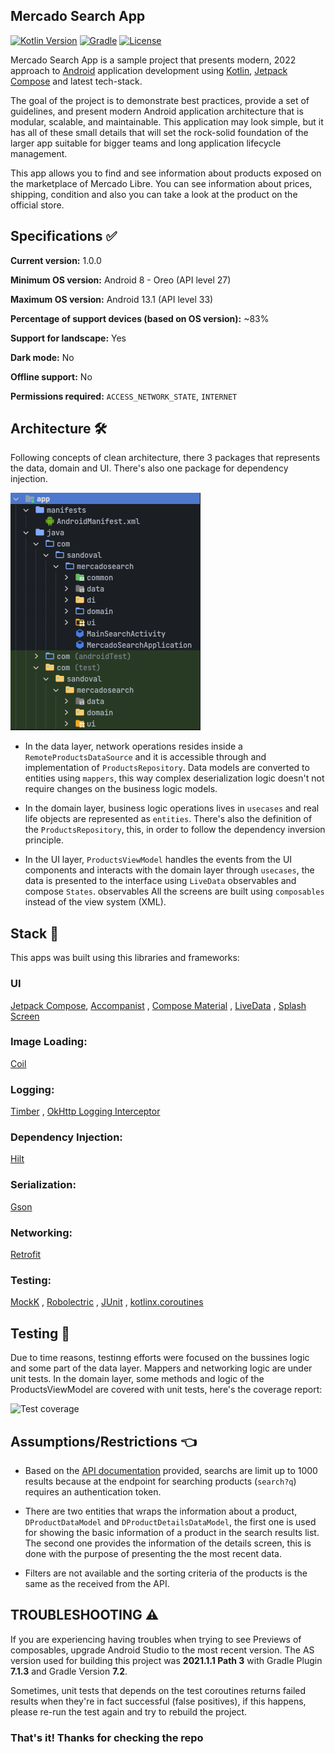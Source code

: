 ## Mercado Search App
[![Kotlin Version](https://img.shields.io/badge/kotlin-1.7.10-blue.svg)](http://kotlinlang.org/)
[![Gradle](https://img.shields.io/badge/gradle-7.3.3-blue.svg)](https://lv.binarybabel.org/catalog/gradle/latest)
[![License](https://img.shields.io/badge/License-Apache%202.0-lightgrey.svg)](http://www.apache.org/licenses/LICENSE-2.0)

Mercado Search App is a sample project that presents modern, 2022 approach to [Android](https://www.android.com/) application development using [Kotlin](https://kotlinlang.org/), [Jetpack Compose](https://developer.android.com/jetpack/compose?gclid=Cj0KCQjwjvaYBhDlARIsAO8PkE0L1n0HI9Apbja6RCuSfF4MXd2tX9X8RgPEwknlSYZw4GwQYb-1r8kaApXWEALw_wcB&gclsrc=aw.ds) and latest tech-stack.

The goal of the project is to demonstrate best practices, provide a set of guidelines, and present modern Android
application architecture that is modular, scalable, and maintainable. This application may look simple, but it
has all of these small details that will set the rock-solid foundation of the larger app suitable for bigger teams and
long application lifecycle management.

This app allows you to find and see information about products exposed on the marketplace of Mercado Libre. You can see information about prices, shipping, condition 
and also you can take a look at the product on the official store.

## Specifications &#9989;

**Current version:** 1.0.0

**Minimum OS version:** Android 8 - Oreo (API level 27)

**Maximum OS version:** Android 13.1 (API level 33)

**Percentage of support devices (based on OS version):** ~83%

**Support for landscape:** Yes

**Dark mode:** No

**Offline support:** No

**Permissions required:** `ACCESS_NETWORK_STATE`, `INTERNET`

## Architecture &#128736;

Following concepts of clean architecture, there 3 packages that represents the data, domain and UI. There's also one package for dependency injection.

<img alt="Screen Shot 2022-09-11 at 8 26 58 PM" src="https://github.com/juanchosandox90/MercadoSearch/blob/development/architecture_mercado_search.png">


- In the data layer, network operations resides inside a `RemoteProductsDataSource` and it is accessible through and implementation of `ProductsRepository`. 
Data models are converted to entities using `mappers`, this way complex deserialization logic doesn't not require changes on the business logic models.

- In the domain layer, business logic operations lives in `usecases` and real life objects are represented as `entities`. There's also the definition of the `ProductsRepository`, this, in order to follow the dependency inversion principle.

- In the UI layer, `ProductsViewModel` handles the events from the UI components and interacts with the domain layer through `usecases`, the data is presented to the interface using `LiveData` observables and compose `States`. observables All the screens are built using `composables` instead of the view system (XML).


## Stack &#128221;

This apps was built using this libraries and frameworks:

### UI

[Jetpack Compose](https://developer.android.com/jetpack/compose), [Accompanist](https://github.com/google/accompanist)
, [Compose Material](https://developer.android.com/jetpack/androidx/releases/compose-material)
, [LiveData](https://developer.android.com/topic/libraries/architecture/livedata)
, [Splash Screen](https://developer.android.com/guide/topics/ui/splash-screen)

### Image Loading:

[Coil](https://coil-kt.github.io/coil/compose/) 

### Logging: 

[Timber](https://github.com/JakeWharton/timber) 
, [OkHttp Logging Interceptor](https://github.com/square/okhttp/tree/master/okhttp-logging-interceptor) 

### Dependency Injection: 

[Hilt](https://developer.android.com/training/dependency-injection/hilt-android)

### Serialization: 

[Gson](https://github.com/google/gson)

### Networking: 

[Retrofit](https://square.github.io/retrofit/)

### Testing: 

[MockK](https://mockk.io)
, [Robolectric](http://robolectric.org) 
, [JUnit](https://developer.android.com/training/testing/local-tests)
, [kotlinx.coroutines](https://github.com/Kotlin/kotlinx.coroutines)

## Testing &#128270;

Due to time reasons, testinng efforts were focused on the bussines logic and some part of the data layer. Mappers and networking logic are under unit tests.
In the domain layer, some methods and logic of the ProductsViewModel are covered with unit tests, here's the coverage report:

<img width="371" alt="Test coverage" src="https://user-images.githubusercontent.com/25846563/166401553-a97798ae-6555-408c-9bb2-39270975b8b9.png">

## Assumptions/Restrictions &#128072;

- Based on the [API documentation](https://developers.mercadolibre.com.ar/es_ar/items-y-busquedas) provided, searchs are limit up to 1000 results because at 
the endpoint for searching products (`search?q`) requires an authentication token.

- There are two entities that wraps the information about a product, `DProductDataModel` and `DProductDetailsDataModel`, the first one is used for showing the basic
information of a product in the search results list. The second one provides the information of the details screen, this is done with the purpose of presenting the
the most recent data. 

- Filters are not available and the sorting criteria of the products is the same as the received from the API.

## TROUBLESHOOTING ⚠️

If you are experiencing having troubles when trying to see Previews of composables, upgrade Android Studio to the most recent version. The AS version used for building this project was **2021.1.1 Path 3** with Gradle Plugin **7.1.3** and Gradle Version **7.2**.

Sometimes, unit tests that depends on the test coroutines returns failed results when they're in fact successful (false positives), if this happens, please re-run the test again and try to rebuild the project.


### That's it! Thanks for checking the repo
